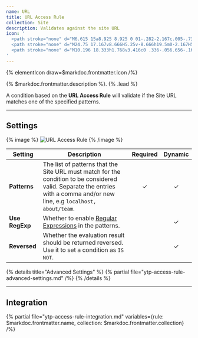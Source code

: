 ```yaml
---
name: URL
title: URL Access Rule
collection: Site
description: Validates against the site URL
icon: '
  <path stroke="none" d="M6.615 15a8.925 8.925 0 01-.282-2.167c.005-.73.1-1.458.282-2.166h3.662a17.823 17.823 0 00-.152 2.166c.007.725.057 1.448.152 2.167h2.188a15.958 15.958 0 01-.173-2.167c.008-.725.065-1.449.173-2.166h5.07c.108.717.165 1.441.173 2.166-.008.726-.066 1.45-.173 2.167h2.188c.095-.719.145-1.442.152-2.167a17.823 17.823 0 00-.152-2.166h3.662c.182.708.277 1.435.282 2.166A8.925 8.925 0 0123.385 15l2.448 1.083v-3.25C25.833 6.89 20.943 2 15 2 9.057 2 4.167 6.89 4.167 12.833v3.25L6.615 15zm15.882-6.5H19.3a16.953 16.953 0 00-1.495-3.857 8.703 8.703 0 014.69 3.857zM15 4.21a15.27 15.27 0 012.07 4.29h-4.14A15.27 15.27 0 0115 4.21zm-2.806.433A16.953 16.953 0 0010.7 8.5H7.503a8.657 8.657 0 014.691-3.857z"/>
  <path stroke="none" d="M24.75 17.167v8.666H5.25v-8.666h19.5m0-2.167H5.25a2.177 2.177 0 00-2.167 2.167v8.666c0 1.19.978 2.167 2.167 2.167h19.5a2.177 2.177 0 002.167-2.167v-8.666A2.177 2.177 0 0024.75 15z"/>
  <path stroke="none" d="M10.196 18.333h1.768v3.416c0 .336-.056.656-.16.96-.104.296-.272.56-.496.784a1.967 1.967 0 01-.712.48c-.344.128-.752.192-1.232.192-.28 0-.584-.024-.912-.064-.336-.04-.608-.112-.832-.232a2.15 2.15 0 01-.608-.488 1.929 1.929 0 01-.376-.664 3.63 3.63 0 01-.16-.968v-3.416h1.76v3.496c0 .312.088.56.264.736.176.176.416.264.72.264s.544-.088.72-.264c.168-.168.256-.416.256-.736v-3.496zM13.156 24.061v-5.728h2.952c.544 0 .96.048 1.256.144.288.088.52.264.696.52.176.256.264.56.264.928 0 .32-.064.592-.2.824-.136.232-.32.416-.56.56-.152.088-.36.168-.624.224.216.072.368.144.464.208.064.048.16.152.28.304.128.152.208.272.248.352l.856 1.664h-2l-.944-1.752c-.12-.224-.224-.368-.32-.44a.748.748 0 00-.432-.136h-.16v2.328h-1.776zm1.776-3.408h.752c.08 0 .232-.024.464-.08a.425.425 0 00.288-.176.548.548 0 00.112-.336.522.522 0 00-.176-.424c-.12-.096-.336-.144-.656-.144h-.784v1.16zM19.355 18.333h1.768v4.32h2.768v1.408h-4.536v-5.728z"/>
'
---
```


{% elementIcon draw=$markdoc.frontmatter.icon /%}

{% $markdoc.frontmatter.description %}. {% .lead %}

A condition based on the **URL Access Rule** will validate if the Site URL matches one of the specified patterns.

---

## Settings

{% image %}
![URL Access Rule](/assets/ytp/access/rule-url.webp)
{% /image %}

| Setting | Description | Required | Dynamic |
| ------- | ----------- | :------: | :-----: |
| **Patterns** | The list of patterns that the Site URL must match for the condition to be considered valid. Separate the entries with a comma and/or new line, e.g `localhost, about/team`. | &#x2713; | &#x2713; |
| **Use RegExp** | Whether to enable [Regular Expressions](https://regex101.com) in the patterns. | | &#x2713; |
| **Reversed** | Whether the evaluation result should be returned reversed. Use it to set a condition as `IS NOT`. | | &#x2713; |

{% details title="Advanced Settings" %}
    {% partial file="ytp-access-rule-advanced-settings.md" /%}
{% /details %}

---

## Integration

{% partial file="ytp-access-rule-integration.md" variables={rule: $markdoc.frontmatter.name, collection: $markdoc.frontmatter.collection} /%}
